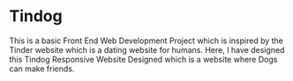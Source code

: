 # Tindog
This is a basic Front End Web Development Project which is inspired by the Tinder website which is a dating website for humans. Here, I have designed this Tindog Responsive Website Designed which is a website where Dogs can make friends. 
